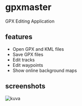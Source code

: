 # gpxmaster
GPX Editing Application

## features
- Open GPX and KML files
- Save GPX files
- Edit tracks
- Edit waypoints
- Show online background maps

## screenshots

![kuva](https://github.com/tmartik/gpxmaster/assets/143321631/3205f24e-9395-43b2-bdee-daa9fea0624d)

